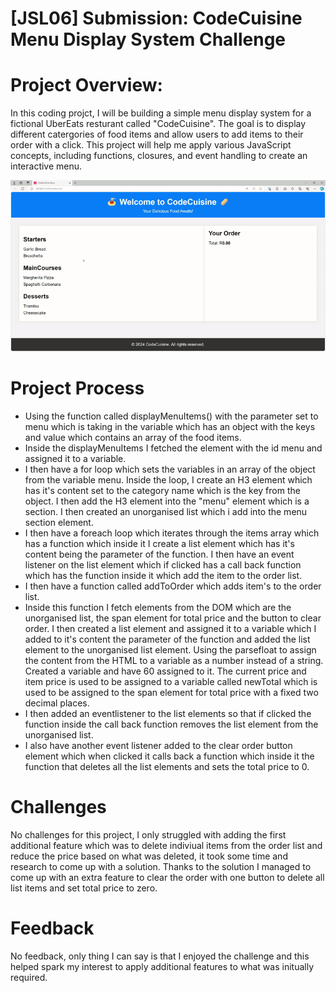 # [JSL06] Submission: CodeCuisine Menu Display System Challenge
# Project Overview:

In this coding projct, I will be building a simple menu display system for a fictional UberEats resturant called "CodeCuisine". The goal is to display different catergories of food items and allow users to add items to their order with a click. This project will help me apply various JavaScript concepts, including functions, closures, and event handling to create an interactive menu.

![alt text](JSL06-solution.gif)

# Project Process

* Using the function called displayMenuItems() with the parameter set to menu which is taking in the variable which has an object with the keys and value which contains an array of the food items.
* Inside the displayMenuItems I fetched the element with the id menu and assigned it to a variable.
* I then have a for loop which sets the variables in an array of the object from the variable menu. Inside the loop, I create an H3 element which has it's content set to the category name which is the key from the object. I then add the H3 element into the "menu" element which is a section. I then created an unorganised list which i add into the menu section element.
* I then have a foreach loop which iterates through the items array which has a function which inside it I create a list element which has it's content being the parameter of the function. I then have an event listener on the list element which if clicked has a call back function which has the function inside it which add the item to the order list.
* I then have a function called addToOrder which adds item's to the order list.
* Inside this function I fetch elements from the DOM which are the unorganised list, the span element for total price and the button to clear order. I then created a list element and assigned it to a variable which I added to it's content the parameter of the function and added the list element to the unorganised list element. Using the parsefloat to assign the content from the HTML to a variable as a number instead of a string. Created a variable and have 60 assigned to it. The current price and item price is used to be assigned to a variable called newTotal which is used to be assigned to the span element for total price with a fixed two decimal places.
* I then added an eventlistener to the list elements so that if clicked the function inside the call back function removes the list element from the unorganised list.
* I also have another event listener added to the clear order button element which when clicked it calls back  a function which inside it the function that deletes all the list elements and sets the total price to 0.


# Challenges

No challenges for this project, I only struggled with adding the first additional feature which was to delete indiviual items from the order list and reduce the price based on what was deleted, it took some time and research to come up with a solution. Thanks to the solution I managed to come up with an extra feature to clear the order with one button to delete all list items and set total price to zero.

# Feedback

No feedback, only thing I can say is that I enjoyed the challenge and this helped spark my interest to apply additional features to what was initually required.
